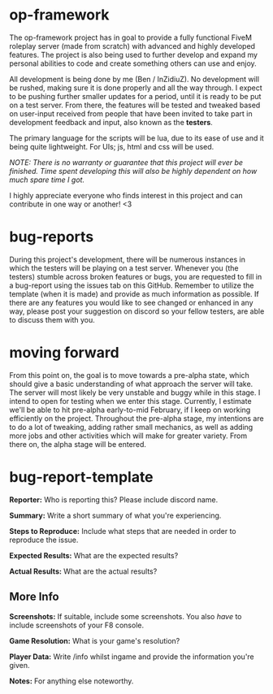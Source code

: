 # op-framework
The op-framework project has in goal to provide a fully functional FiveM roleplay server (made from scratch) with advanced and highly developed features. The project is also being used to further develop and expand my personal abilities to code and create something others can use and enjoy.

All development is being done by me (Ben / InZidiuZ). No development will be rushed, making sure it is done properly and all the way through. I expect to be pushing further smaller updates for a period, until it is ready to be put on a test server. From there, the features will be tested and tweaked based on user-input received from people that have been invited to take part in development feedback and input, also known as the **testers**.

The primary language for the scripts will be lua, due to its ease of use and it being quite lightweight. For UIs; js, html and css will be used.

*NOTE: There is no warranty or guarantee that this project will ever be finished. Time spent developing this will also be highly dependent on how much spare time I got.* 

I highly appreciate everyone who finds interest in this project and can contribute in one way or another! <3

# bug-reports
During this project's development, there will be numerous instances in which the testers will be playing on a test server. Whenever you (the testers) stumble across broken features or bugs, you are requested to fill in a bug-report using the issues tab on this GitHub. Remember to utilize the template (when it is made) and provide as much information as possible. If there are any features you would like to see changed or enhanced in any way, please post your suggestion on discord so your fellow testers, are able to discuss them with you.

# moving forward
From this point on, the goal is to move towards a pre-alpha state, which should give a basic understanding of what approach the server will take. The server will most likely be very unstable and buggy while in this stage. I intend to open for testing when we enter this stage. Currently, I estimate we'll be able to hit pre-alpha early-to-mid February, if I keep on working efficiently on the project. Throughout the pre-alpha stage, my intentions are to do a lot of tweaking, adding rather small mechanics, as well as adding more jobs and other activities which will make for greater variety. From there on, the alpha stage will be entered.

# bug-report-template

**Reporter:**
Who is reporting this? Please include discord name.

**Summary:**
Write a short summary of what you're experiencing.

**Steps to Reproduce:**
Include what steps that are needed in order to reproduce the issue.

**Expected Results:**
What are the expected results?

**Actual Results:**
What are the actual results?

## More Info

**Screenshots:**
If suitable, include some screenshots. You also *have* to include screenshots of your F8 console.

**Game Resolution:**
What is your game's resolution?

**Player Data:**
Write /info whilst ingame and provide the information you're given.

**Notes:**
For anything else noteworthy.
